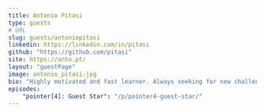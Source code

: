 ```yaml
---
title: Antonio Pitasi
type: guests
# URL
slug: guests/antoniopitasi
linkedin: https://linkedin.com/in/pitasi
github: "https://github.com/pitasi"
site: https://anto.pt/
layout: "guestPage"
image: antonio_pitasi.jpg
bio: "Highly motivated and fast learner. Always seeking for new challenges and striving for quality outcomes."
episodes: 
    "pointer[4]: Guest Star": "/p/pointer4-guest-star/"
---
```


